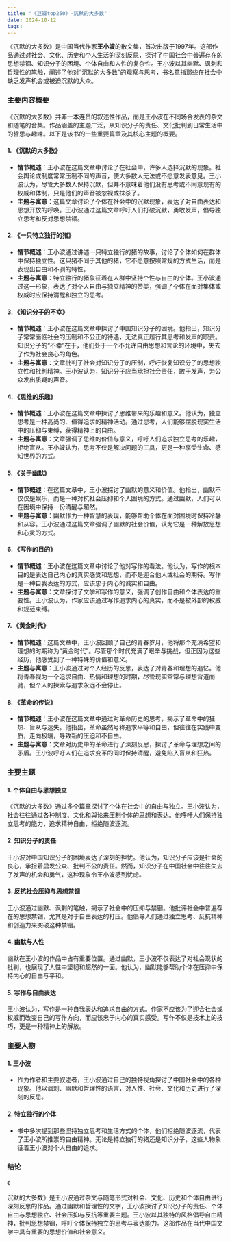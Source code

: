 ```yaml
---
title: "《豆瓣top250》-沉默的大多数"
date: 2024-10-12
tags: 
---
```

《沉默的大多数》是中国当代作家**王小波**的散文集，首次出版于1997年。这部作品通过对社会、文化、历史和个人生活的深刻反思，探讨了中国社会中普遍存在的思想禁锢、知识分子的困境、个体自由和人性的复杂性。王小波以其幽默、讽刺和哲理性的笔触，阐述了他对“沉默的大多数”的观察与思考，书名意指那些在社会中缺乏发声机会或被迫沉默的大众。

### 主要内容概要

《沉默的大多数》并非一本连贯的叙述性作品，而是王小波在不同场合发表的杂文和随笔的合集。作品涵盖的主题广泛，从知识分子的责任、文化批判到日常生活中的哲思与趣味。以下是该书的一些重要篇章及其核心主题的概要。

#### 1. **《沉默的大多数》**
- **情节概述**：王小波在这篇文章中讨论了在社会中，许多人选择沉默的现象。社会舆论或制度常常压制不同的声音，使大多数人无法或不愿意发表意见。王小波认为，尽管大多数人保持沉默，但并不意味着他们没有思考或不同意现有的权威和体制，只是他们的声音被忽视或抹杀了。
- **主题与寓意**：这篇文章讨论了个体在社会中的沉默现象，表达了对自由表达和思想开放的呼唤。王小波通过这篇文章呼吁人们打破沉默，勇敢发声，倡导独立思考和反对思想禁锢。

#### 2. **《一只特立独行的猪》**
- **情节概述**：王小波通过讲述一只特立独行的猪的故事，讨论了个体如何在群体中保持独立性。这只猪不同于其他的猪，它不愿意按照常规的方式生活，而是表现出自由和不驯的特性。
- **主题与寓意**：特立独行的猪象征着在人群中坚持个性与自由的个体。王小波通过这一形象，表达了对个人自由与独立精神的赞美，强调了个体在面对集体或权威时应保持清醒和独立的思考。

#### 3. **《知识分子的不幸》**
- **情节概述**：王小波在这篇文章中探讨了中国知识分子的困境。他指出，知识分子常常面临社会的压制和不公正的待遇，无法真正履行其思考和发声的职责。知识分子的“不幸”在于，他们处于一个不允许自由思想和言论的环境中，失去了作为社会良心的角色。
- **主题与寓意**：文章批判了社会对知识分子的压制，呼吁恢复知识分子的思想独立性和批判精神。王小波认为，知识分子应当承担社会责任，敢于发声，为公众发出质疑的声音。

#### 4. **《思维的乐趣》**
- **情节概述**：王小波在这篇文章中探讨了思维带来的乐趣和意义。他认为，独立思考是一种高尚的、值得追求的精神活动。通过思考，人们能够摆脱现实生活中的压抑与束缚，获得精神上的自由。
- **主题与寓意**：文章强调了思维的价值与意义，呼吁人们追求独立思考的乐趣，拒绝盲从。王小波认为，思考不仅是解决问题的工具，更是一种享受生命、感知世界的方式。

#### 5. **《关于幽默》**
- **情节概述**：在这篇文章中，王小波探讨了幽默的意义和价值。他指出，幽默不仅仅是娱乐，而是一种对抗社会压抑和个人困境的方式。通过幽默，人们可以在困境中保持一份清醒与超然。
- **主题与寓意**：幽默作为一种智慧的表现，能够帮助个体在面对困境时保持冷静和从容。王小波通过这篇文章强调了幽默的社会价值，认为它是一种解放思想和心灵的方式。

#### 6. **《写作的目的》**
- **情节概述**：王小波在这篇文章中讨论了他对写作的看法。他认为，写作的根本目的是表达自己内心的真实感受和思想，而不是迎合他人或社会的期待。写作是一种自我表达的方式，应该忠于内心的诚实和自由。
- **主题与寓意**：文章探讨了文学和写作的意义，强调了创作自由和个体表达的重要性。王小波认为，作家应该通过写作追求内心的真实，而不是被外部的权威和规范束缚。

#### 7. **《黄金时代》**
- **情节概述**：这篇文章中，王小波回顾了自己的青春岁月，他将那个充满希望和理想的时期称为“黄金时代”。尽管那个时代充满了艰辛与挑战，但正因为这些经历，他感受到了一种特殊的价值和意义。
- **主题与寓意**：王小波通过对个人经历的反思，表达了对青春和理想的追忆。他将青春视为一个追求自由、热情和理想的时期，尽管现实常常与理想背道而驰，但个人的探索与追求永远不会停止。

#### 8. **《革命的传说》**
- **情节概述**：王小波在这篇文章中通过对革命历史的思考，揭示了革命中的狂热、盲从与迷失。他指出，革命虽然号称追求平等和自由，但往往在实践中变质，走向极端，导致新的压迫和不自由。
- **主题与寓意**：文章对历史中的革命进行了深刻反思，探讨了革命与理想之间的矛盾。王小波呼吁人们在追求变革的同时保持清醒，避免陷入盲从和狂热。

### 主要主题

#### 1. **个体自由与思想独立**
《沉默的大多数》通过多个篇章探讨了个体在社会中的自由与独立。王小波认为，社会往往通过各种制度、文化和舆论来压制个体的思想和表达。他呼吁人们保持独立思考的能力，追求精神自由，拒绝随波逐流。

#### 2. **知识分子的责任**
王小波对中国知识分子的困境表达了深刻的担忧。他认为，知识分子应该是社会的良心，承担着启发公众、批判不公的责任。然而，知识分子在中国社会中往往失去了发声的机会和勇气，这种现象令王小波感到忧虑。

#### 3. **反抗社会压抑与思想禁锢**
王小波通过幽默、讽刺的笔触，揭示了社会中的压抑与禁锢。他批评社会中普遍存在的思想禁锢，尤其是对于自由表达的打压。他倡导人们通过独立思考、反抗精神和创造力来突破这种禁锢。

#### 4. **幽默与人性**
幽默在王小波的作品中占有重要位置。通过幽默，王小波不仅表达了对社会现状的批判，也展现了人性中坚韧和超然的一面。他认为，幽默能够帮助个体在压抑中保持内心的自由与平和。

#### 5. **写作与自由表达**
王小波认为，写作是一种自我表达和追求自由的方式。作家不应该为了迎合社会或权威而改变自己的写作方向，而应该忠于内心的真实感受。写作不仅是技术上的技巧，更是一种精神上的解放。

### 主要人物

#### 1. **王小波**
- 作为作者和主要叙述者，王小波通过自己的独特视角探讨了中国社会中的各种现象。他以讽刺、幽默和哲理性的语言，对人性、社会、文化和历史进行了深刻的反思。

#### 2. **特立独行的个体**
- 书中多次提到那些坚持独立思考和生活方式的个体，他们拒绝随波逐流，代表了王小波所推崇的自由精神。无论是特立独行的猪还是知识分子，这些人物象征着王小波对个人自由的追求。

### 结论
《

沉默的大多数》是王小波通过杂文与随笔形式对社会、文化、历史和个体自由进行深刻反思的作品。通过幽默和哲理性的文字，王小波探讨了知识分子的责任、个体自由与思想独立、社会压抑与反抗等重要主题。王小波以其独特的风格倡导自由精神，批判思想禁锢，呼吁个体保持独立的思考与表达能力。这部作品在当代中国文学中具有重要的思想价值和社会意义。
